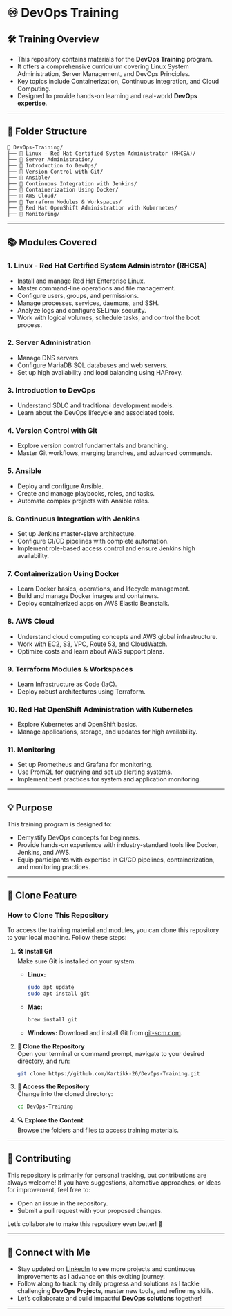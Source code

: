 
# **♾️ DevOps Training**  

## 🛠️ **Training Overview**  
- This repository contains materials for the **DevOps Training** program.  
- It offers a comprehensive curriculum covering Linux System Administration, Server Management, and DevOps Principles.  
- Key topics include Containerization, Continuous Integration, and Cloud Computing.  
- Designed to provide hands-on learning and real-world **DevOps expertise**.   

---

## 📁 **Folder Structure**  
```
📂 DevOps-Training/
├── 📂 Linux - Red Hat Certified System Administrator (RHCSA)/
├── 📂 Server Administration/
├── 📂 Introduction to DevOps/
├── 📂 Version Control with Git/
├── 📂 Ansible/
├── 📂 Continuous Integration with Jenkins/
├── 📂 Containerization Using Docker/
├── 📂 AWS Cloud/
├── 📂 Terraform Modules & Workspaces/
├── 📂 Red Hat OpenShift Administration with Kubernetes/
├── 📂 Monitoring/
```  

---

## 📚 **Modules Covered**  

### **1. Linux - Red Hat Certified System Administrator (RHCSA)**  
-  Install and manage Red Hat Enterprise Linux.  
-  Master command-line operations and file management.  
-  Configure users, groups, and permissions.  
-  Manage processes, services, daemons, and SSH.  
-  Analyze logs and configure SELinux security.  
-  Work with logical volumes, schedule tasks, and control the boot process.  

### **2. Server Administration**  
-  Manage DNS servers.  
-  Configure MariaDB SQL databases and web servers.  
-  Set up high availability and load balancing using HAProxy.  

### **3.  Introduction to DevOps**  
-  Understand SDLC and traditional development models.  
-  Learn about the DevOps lifecycle and associated tools.  

### **4. Version Control with Git**  
- Explore version control fundamentals and branching.  
- Master Git workflows, merging branches, and advanced commands.  

### **5.  Ansible**  
-  Deploy and configure Ansible.  
-  Create and manage playbooks, roles, and tasks.  
-  Automate complex projects with Ansible roles.  

### **6.  Continuous Integration with Jenkins**  
-  Set up Jenkins master-slave architecture.  
-  Configure CI/CD pipelines with complete automation.  
-  Implement role-based access control and ensure Jenkins high availability.  

### **7.  Containerization Using Docker**  
-  Learn Docker basics, operations, and lifecycle management.  
-  Build and manage Docker images and containers.  
-  Deploy containerized apps on AWS Elastic Beanstalk.  

### **8.  AWS Cloud**  
-  Understand cloud computing concepts and AWS global infrastructure.  
-  Work with EC2, S3, VPC, Route 53, and CloudWatch.  
-  Optimize costs and learn about AWS support plans.  

### **9.  Terraform Modules & Workspaces**  
-  Learn Infrastructure as Code (IaC).  
-  Deploy robust architectures using Terraform.  

### **10.  Red Hat OpenShift Administration with Kubernetes**  
-  Explore Kubernetes and OpenShift basics.  
-  Manage applications, storage, and updates for high availability.  

### **11.  Monitoring**  
-  Set up Prometheus and Grafana for monitoring.  
-  Use PromQL for querying and set up alerting systems.  
-  Implement best practices for system and application monitoring.  

---

## 💡 **Purpose**  
This training program is designed to:  
-  Demystify DevOps concepts for beginners.  
-  Provide hands-on experience with industry-standard tools like Docker, Jenkins, and AWS.  
-  Equip participants with expertise in CI/CD pipelines, containerization, and monitoring practices.  

---

## 🚀 **Clone Feature**  

### **How to Clone This Repository**  
To access the training material and modules, you can clone this repository to your local machine. Follow these steps:  

1. **🛠️ Install Git**  
   Make sure Git is installed on your system.  
   - **Linux:**  
     ```bash  
     sudo apt update  
     sudo apt install git  
     ```  
   - **Mac:**  
     ```bash  
     brew install git  
     ```  
   - **Windows:** Download and install Git from [git-scm.com](https://git-scm.com/).  

2. **📂 Clone the Repository**  
   Open your terminal or command prompt, navigate to your desired directory, and run:  
   ```bash  
   git clone https://github.com/Kartikk-26/DevOps-Training.git  
   ```  

3. **📁 Access the Repository**  
   Change into the cloned directory:  
   ```bash  
   cd DevOps-Training  
   ```  

4. **🔍 Explore the Content**  
   Browse the folders and files to access training materials.  

---

## 🔗 **Contributing**  
This repository is primarily for personal tracking, but contributions are always welcome! If you have suggestions, alternative approaches, or ideas for improvement, feel free to:  
- Open an issue in the repository.  
- Submit a pull request with your proposed changes.  

Let’s collaborate to make this repository even better! 🚀  

---

## 🤝 **Connect with Me**  
- Stay updated on [LinkedIn](https://www.linkedin.com/in/-kartikjain/) to see more projects and continuous improvements as I advance on this exciting journey. 
- Follow along to track my daily progress and solutions as I tackle challenging **DevOps Projects**, master new tools, and refine my skills.  
- Let’s collaborate and build impactful **DevOps solutions** together!   

--- 

